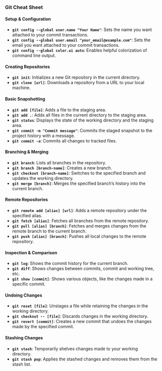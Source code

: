 ### Git Cheat Sheet

#### **Setup & Configuration**

- **`git config --global user.name "Your Name"`**: Sets the name you want attached to your commit transactions.
- **`git config --global user.email "your_email@example.com"`**: Sets the email you want attached to your commit transactions.
- **`git config --global color.ui auto`**: Enables helpful colorization of command line output.

#### **Creating Repositories**

- **`git init`**: Initializes a new Git repository in the current directory.
- **`git clone [url]`**: Downloads a repository from a URL to your local machine.

#### **Basic Snapshotting**

- **`git add [file]`**: Adds a file to the staging area.
- **`git add .`**: Adds all files in the current directory to the staging area.
- **`git status`**: Displays the state of the working directory and the staging area.
- **`git commit -m "Commit message"`**: Commits the staged snapshot to the project history with a message.
- **`git commit -a`**: Commits all changes to tracked files.

#### **Branching & Merging**

- **`git branch`**: Lists all branches in the repository.
- **`git branch [branch-name]`**: Creates a new branch.
- **`git checkout [branch-name]`**: Switches to the specified branch and updates the working directory.
- **`git merge [branch]`**: Merges the specified branch’s history into the current branch.

#### **Remote Repositories**

- **`git remote add [alias] [url]`**: Adds a remote repository under the specified alias.
- **`git fetch [alias]`**: Fetches all branches from the remote repository.
- **`git pull [alias] [branch]`**: Fetches and merges changes from the remote branch to the current branch.
- **`git push [alias] [branch]`**: Pushes all local changes to the remote repository.

#### **Inspection & Comparison**

- **`git log`**: Shows the commit history for the current branch.
- **`git diff`**: Shows changes between commits, commit and working tree, etc.
- **`git show [commit]`**: Shows various objects, like the changes made in a specific commit.

#### **Undoing Changes**

- **`git reset [file]`**: Unstages a file while retaining the changes in the working directory.
- **`git checkout -- [file]`**: Discards changes in the working directory.
- **`git revert [commit]`**: Creates a new commit that undoes the changes made by the specified commit.

#### **Stashing Changes**

- **`git stash`**: Temporarily shelves changes made to your working directory.
- **`git stash pop`**: Applies the stashed changes and removes them from the stash list.
